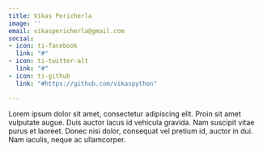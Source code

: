 ```yaml
---
title: Vikas Pericherla
image: ''
email: vikaspericherla@gmail.com
social:
- icon: ti-facebook
  link: "#"
- icon: ti-twitter-alt
  link: "#"
- icon: ti-github
  link: "#https://github.com/vikaspython"

---
```

Lorem ipsum dolor sit amet, consectetur adipiscing elit. Proin sit amet vulputate augue. Duis auctor lacus id vehicula gravida. Nam suscipit vitae purus et laoreet.
Donec nisi dolor, consequat vel pretium id, auctor in dui. Nam iaculis, neque ac ullamcorper.